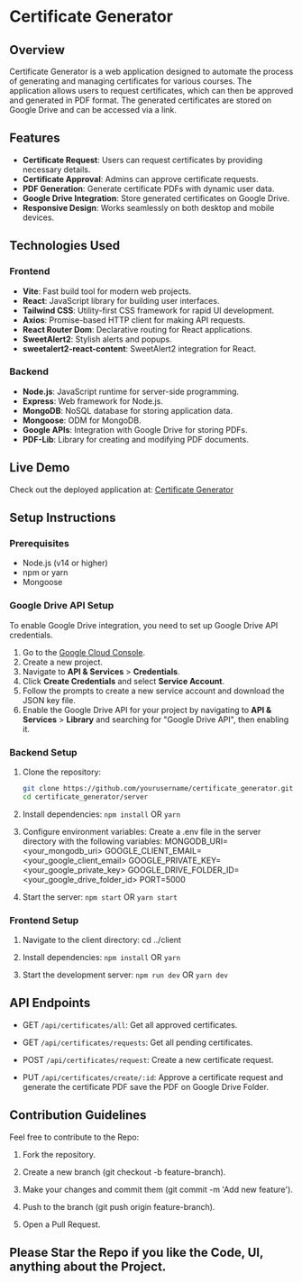 # Certificate Generator

## Overview
Certificate Generator is a web application designed to automate the process of generating and managing certificates for various courses. The application allows users to request certificates, which can then be approved and generated in PDF format. The generated certificates are stored on Google Drive and can be accessed via a link.

## Features
- **Certificate Request**: Users can request certificates by providing necessary details.
- **Certificate Approval**: Admins can approve certificate requests.
- **PDF Generation**: Generate certificate PDFs with dynamic user data.
- **Google Drive Integration**: Store generated certificates on Google Drive.
- **Responsive Design**: Works seamlessly on both desktop and mobile devices.

## Technologies Used
### Frontend
- **Vite**: Fast build tool for modern web projects.
- **React**: JavaScript library for building user interfaces.
- **Tailwind CSS**: Utility-first CSS framework for rapid UI development.
- **Axios**: Promise-based HTTP client for making API requests.
- **React Router Dom**: Declarative routing for React applications.
- **SweetAlert2**: Stylish alerts and popups.
- **sweetalert2-react-content**: SweetAlert2 integration for React.

### Backend
- **Node.js**: JavaScript runtime for server-side programming.
- **Express**: Web framework for Node.js.
- **MongoDB**: NoSQL database for storing application data.
- **Mongoose**: ODM for MongoDB.
- **Google APIs**: Integration with Google Drive for storing PDFs.
- **PDF-Lib**: Library for creating and modifying PDF documents.

## Live Demo
Check out the deployed application at: [Certificate Generator](https://certificate-generator1.netlify.app)

## Setup Instructions
### Prerequisites
- Node.js (v14 or higher)
- npm or yarn
- Mongoose

### Google Drive API Setup
To enable Google Drive integration, you need to set up Google Drive API credentials.

1. Go to the [Google Cloud Console](https://console.cloud.google.com/).
2. Create a new project.
3. Navigate to **API & Services** > **Credentials**.
4. Click **Create Credentials** and select **Service Account**.
5. Follow the prompts to create a new service account and download the JSON key file.
6. Enable the Google Drive API for your project by navigating to **API & Services** > **Library** and searching for "Google Drive API", then enabling it.

### Backend Setup
1. Clone the repository:
   ```bash
   git clone https://github.com/yourusername/certificate_generator.git
   cd certificate_generator/server

2. Install dependencies:
```npm install```
OR
```yarn```

3. Configure environment variables:
Create a .env file in the server directory with the following variables:
MONGODB_URI=<your_mongodb_uri>
GOOGLE_CLIENT_EMAIL=<your_google_client_email>
GOOGLE_PRIVATE_KEY=<your_google_private_key>
GOOGLE_DRIVE_FOLDER_ID=<your_google_drive_folder_id>
PORT=5000

4. Start the server:
```npm start```
OR
```yarn start```

### Frontend Setup
1. Navigate to the client directory:
cd ../client

2. Install dependencies:
```npm install```
OR
```yarn```

3. Start the development server:
```npm run dev```
OR
```yarn dev```

## API Endpoints
- GET `/api/certificates/all`: Get all approved certificates.

- GET `/api/certificates/requests`: Get all pending certificates.

- POST `/api/certificates/request`: Create a new certificate request.

- PUT `/api/certificates/create/:id`: Approve a certificate request and generate the certificate PDF save the PDF on Google Drive Folder.

## Contribution Guidelines
Feel free to contribute to the Repo:
1. Fork the repository.

2. Create a new branch (git checkout -b feature-branch).

3. Make your changes and commit them (git commit -m 'Add new feature').

4. Push to the branch (git push origin feature-branch).

5. Open a Pull Request.

## Please Star the Repo if you like the Code, UI, anything about the Project.